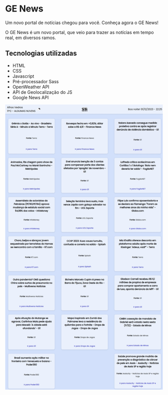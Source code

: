# GE News

<p> Um novo portal de notícias chegou para você. Conheça agora o GE News!</p>

<p> O GE News é um novo portal, que veio para trazer as notícias em tempo real, em diversos ramos.</p>

## Tecnologias utilizadas

* HTML
* CSS
* Javascript
* Pré-processador Sass
* OpenWeather API
* API de Geolocalização do JS
* Google News API

![GE News em Modo Desktop](Desktop.jpeg)